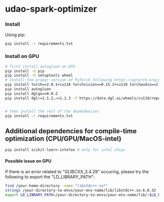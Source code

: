 # udao-spark-optimizer


### Install

Using pip:

```bash
pip install -r requirements.txt
```

### Install on GPU

```bash
# first install autogluon on GPU
pip install -U pip
pip install -U setuptools wheel
# Install the proper version of PyTorch following https://pytorch.org/get-started/locally/
pip install torch==2.0.1+cu118 torchvision==0.15.2+cu118 torchaudio==2.0.2+cu118 --index-url https://download.pytorch.org/whl/cu118
pip install autogluon
pip install dglgo==0.0.2
pip install dgl>=1.1.2,<=1.1.3 -f https://data.dgl.ai/wheels/cu118/repo.html


# then install the rest of the dependencies
pip install -r requirements.txt
```

## Additional dependencies for compile-time optimization (CPU/GPU/MacOS-intel)

```bash
pip install scikit-learn-intelex # only for intel chips
```

#### Possible issue on GPU

If there is an error related to "GLIBCXX_3.4.29" occuring, please try the following to export the "LD_LIBRARY_PATH":

```bash
find /your-home-directory -name "libstdc++.so*"
strings /your-directory-to-envs/your-env-name/lib/libstdc++.so.6.0.32 | grep GLIBCXX_3.4.29
export LD_LIBRARY_PATH=/your-directory-to-envs/your-env-name/lib/:$LD_LIBRARY_PATH
```
